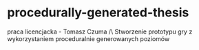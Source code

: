 # procedurally-generated-thesis
 praca licencjacka - Tomasz Czuma /\\ Stworzenie prototypu gry z wykorzystaniem proceduralnie generowanych poziomów
